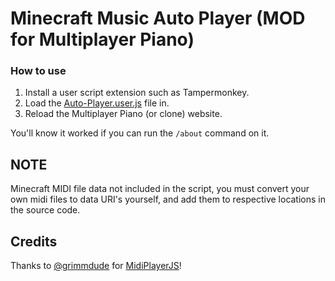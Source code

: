 # Minecraft Music Auto Player (MOD for Multiplayer Piano)

### How to use
1. Install a user script extension such as Tampermonkey.
2. Load the [Auto-Player.user.js](https://raw.githubusercontent.com/TheAlienDrew/Custom-JS/master/!-User-Scripts/Multiplayer%20Piano/MIDI-Player/Minecraft-Music/Auto-Player.user.js) file in.
3. Reload the Multiplayer Piano (or clone) website.

You'll know it worked if you can run the `/about` command on it.

## NOTE

Minecraft MIDI file data not included in the script, you must convert your own midi files to data URI's yourself, and add them to respective locations in the source code.

## Credits

Thanks to [@grimmdude](https://github.com/grimmdude) for [MidiPlayerJS](https://github.com/grimmdude/MidiPlayerJS)!
